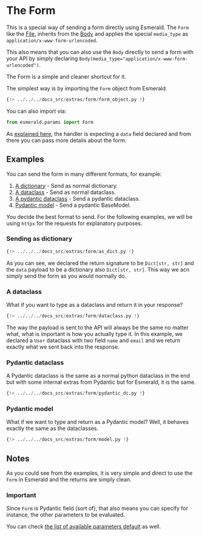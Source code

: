 # The Form

This is a special way of sending a form directly using Esmerald. The `Form` like the
[File](./upload-files.md), inherits from the [Body](./body-fields.md) and applies the special
`media_type` as `application/x-www-form-urlencoded`.

This also means that you can also use the `Body` directly to send a form with your API by simply
declaring `Body(media_type="application/x-www-form-urlencoded")`.

The Form is a simple and cleaner shortcut for it.

The simplest way is by importing the `Form` object from Esmerald.

```python hl_lines="7"
{!> ../../../docs_src/extras/form/form_object.py !}
```

You can also import via:

```python
from esmerald.params import Form
```

As [explained here](./request-data.md#request-data), the handler is expecting a `data` field declared and from there
you can pass more details about the form.


## Examples

You can send the form in many different formats, for example:

1. [A dictionary](#sending-as-dictionary) - Send as normal dictionary.
2. [A dataclass](#a-dataclass) - Send as normal dataclass.
3. [A pydantic dataclass](#pydantic-dataclass) - Send a pydantic dataclass.
4. [Pydantic model](#pydantic-model) - Send a pydantic BaseModel.

You decide the best format to send. For the following examples, we will be using `httpx` for the
requests for explanatory purposes.

### Sending as dictionary

```python hl_lines="9 20 23"
{!> ../../../docs_src/extras/form/as_dict.py !}
```

As you can see, we declared the return signature to be `Dict[str, str]` and the `data` payload to
be a dictionary also `Dict[str, str]`. This way we acn simply send the form as you would normally
do.

### A dataclass

What if you want to type as a dataclass and return it in your response?

```python hl_lines="15 26 29"
{!> ../../../docs_src/extras/form/dataclass.py !}
```

The way the payload is sent to the API will always be the same no matter what, what is important
is how you actually type it. In this example, we declared a `User` dataclass with two field
`name` and `email` and we return exactly what we sent back into the response.


### Pydantic dataclass

A Pydantic dataclass is the same as a normal python dataclass in the end but with some internal
extras from Pydantic but for Esmerald, it is the same.

```python hl_lines="14 25 28"
{!> ../../../docs_src/extras/form/pydantic_dc.py !}
```

### Pydantic model

What if we want to type and return as a Pydantic model? Well, it behaves exactly the same as the
dataclasses.

```python hl_lines="13 24 27"
{!> ../../../docs_src/extras/form/model.py !}
```

## Notes

As you could see from the examples, it is very simple and direct to use the `Form` in Esmerald and
the returns are simply clean.

### Important

Since `Form` is Pydantic field (sort of), that also means you can specify for instance,
the other parameters to be evaluated.

You can check [the list of available parameters default](https://docs.pydantic.dev/latest/api/fields/#pydantic.fields.FieldInfo)
as well.
